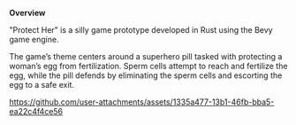 **Overview** 

"Protect Her" is a silly game prototype developed in Rust using the Bevy game engine. 

The game’s theme centers around a superhero pill tasked with protecting a woman’s egg from fertilization.
Sperm cells attempt to reach and fertilize the egg, while the pill defends by eliminating the sperm cells and escorting the egg to a safe exit.


https://github.com/user-attachments/assets/1335a477-13b1-46fb-bba5-ea22c4f4ce56


